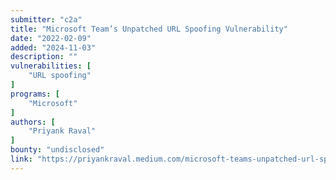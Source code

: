 ```yaml
---
submitter: "c2a"
title: "Microsoft Team’s Unpatched URL Spoofing Vulnerability"
date: "2022-02-09"
added: "2024-11-03"
description: ""
vulnerabilities: [
    "URL spoofing"
]
programs: [
    "Microsoft"
]
authors: [
    "Priyank Raval"
]
bounty: "undisclosed"
link: "https://priyankraval.medium.com/microsoft-teams-unpatched-url-spoofing-vulnerability-c58f5949fac8"
---
```




